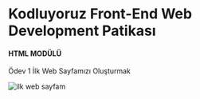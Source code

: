 # Kodluyoruz Front-End Web Development Patikası 
#### HTML MODÜLÜ

Ödev 1
İlk Web Sayfamızı Oluşturmak

![ilk web sayfam](https://user-images.githubusercontent.com/86794562/128625112-d1e39b4f-e614-44f9-b927-585adc7a6970.png)

